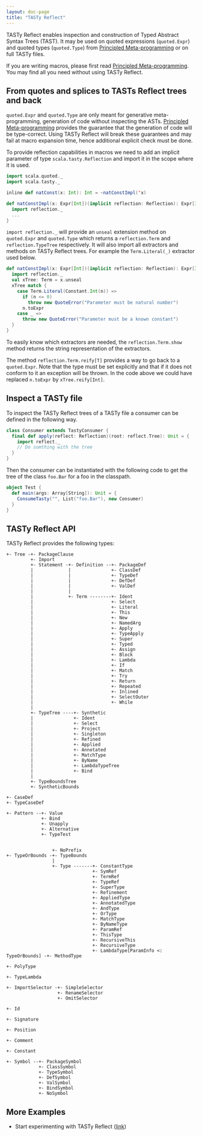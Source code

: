 ```yaml
---
layout: doc-page
title: "TASTy Reflect"
---
```


TASTy Reflect enables inspection and construction of Typed Abstract Syntax Trees (TAST).
It may be used on quoted expressions (`quoted.Expr`) and quoted types (`quoted.Type`) from [Principled Meta-programming](./principled-meta-programming.html)
or on full TASTy files.

If you are writing macros, please first read [Principled Meta-programming](./principled-meta-programming.html).
You may find all you need without using TASTy Reflect.


## From quotes and splices to TASTs Reflect trees and back

`quoted.Expr` and `quoted.Type` are only meant for generative meta-programming, generation of code without inspecting the ASTs.
[Principled Meta-programming](./principled-meta-programming.html) provides the guarantee that the generation of code will be type-correct.
Using TASTy Reflect will break these guarantees and may fail at macro expansion time, hence additional explicit check must be done.


To provide reflection capabilities in macros we need to add an implicit parameter of type `scala.tasty.Reflection` and import it in the scope where it is used.

```scala
import scala.quoted._
import scala.tasty._

inline def natConst(x: Int): Int = ~natConstImpl('x)

def natConstImpl(x: Expr[Int])(implicit reflection: Reflection): Expr[Int] = {
  import reflection._
  ...
}
```

`import reflection._` will provide an `unseal` extension method on `quoted.Expr` and `quoted.Type` which returns a `reflection.Term` and `reflection.TypeTree` respectively.
It will also import all extractors and methods on TASTy Reflect trees. For example the `Term.Literal(_)` extractor used below.

```scala
def natConstImpl(x: Expr[Int])(implicit reflection: Reflection): Expr[Int] = {
  import reflection._
  val xTree: Term = x.unseal
  xTree match {
    case Term.Literal(Constant.Int(n)) =>
      if (n <= 0)
        throw new QuoteError("Parameter must be natural number")
      n.toExpr
    case _ =>
      throw new QuoteError("Parameter must be a known constant")
  }
}
```

To easily know which extractors are needed, the `reflection.Term.show` method returns the string representation of the extractors.

The method `reflection.Term.reify[T]` provides a way to go back to a `quoted.Expr`.
Note that the type must be set explicitly and that if it does not conform to it an exception will be thrown.
In the code above we could have replaced `n.toExpr` by `xTree.reify[Int]`.


## Inspect a TASTy file

To inspect the TASTy Reflect trees of a TASTy file a consumer can be defined in the following way.

```scala
class Consumer extends TastyConsumer {
  final def apply(reflect: Reflection)(root: reflect.Tree): Unit = {
    import reflect._
    // Do somthing with the tree
  }
}
```

Then the consumer can be instantiated with the following code to get the tree of the class `foo.Bar` for a foo in the classpath.

```scala
object Test {
  def main(args: Array[String]): Unit = {
    ConsumeTasty("", List("foo.Bar"), new Consumer)
  }
}
```

## TASTy Reflect API

TASTy Reflect provides the following types:

```none
+- Tree -+- PackageClause
         +- Import
         +- Statement -+- Definition --+- PackageDef
         |             |               +- ClassDef
         |             |               +- TypeDef
         |             |               +- DefDef
         |             |               +- ValDef
         |             |
         |             +- Term --------+- Ident
         |                             +- Select
         |                             +- Literal
         |                             +- This
         |                             +- New
         |                             +- NamedArg
         |                             +- Apply
         |                             +- TypeApply
         |                             +- Super
         |                             +- Typed
         |                             +- Assign
         |                             +- Block
         |                             +- Lambda
         |                             +- If
         |                             +- Match
         |                             +- Try
         |                             +- Return
         |                             +- Repeated
         |                             +- Inlined
         |                             +- SelectOuter
         |                             +- While
         |
         +- TypeTree ----+- Synthetic
         |               +- Ident
         |               +- Select
         |               +- Project
         |               +- Singleton
         |               +- Refined
         |               +- Applied
         |               +- Annotated
         |               +- MatchType
         |               +- ByName
         |               +- LambdaTypeTree
         |               +- Bind
         |
         +- TypeBoundsTree
         +- SyntheticBounds

+- CaseDef
+- TypeCaseDef

+- Pattern --+- Value
             +- Bind
             +- Unapply
             +- Alternative
             +- TypeTest


                 +- NoPrefix
+- TypeOrBounds -+- TypeBounds
                 |
                 +- Type -------+- ConstantType
                                +- SymRef
                                +- TermRef
                                +- TypeRef
                                +- SuperType
                                +- Refinement
                                +- AppliedType
                                +- AnnotatedType
                                +- AndType
                                +- OrType
                                +- MatchType
                                +- ByNameType
                                +- ParamRef
                                +- ThisType
                                +- RecursiveThis
                                +- RecursiveType
                                +- LambdaType[ParamInfo <: TypeOrBounds] -+- MethodType
                                                                          +- PolyType
                                                                          +- TypeLambda

+- ImportSelector -+- SimpleSelector
                   +- RenameSelector
                   +- OmitSelector

+- Id

+- Signature

+- Position

+- Comment

+- Constant

+- Symbol --+- PackageSymbol
            +- ClassSymbol
            +- TypeSymbol
            +- DefSymbol
            +- ValSymbol
            +- BindSymbol
            +- NoSymbol

```

## More Examples

* Start experimenting with TASTy Reflect ([link](https://github.com/nicolasstucki/tasty-reflection-exercise))

